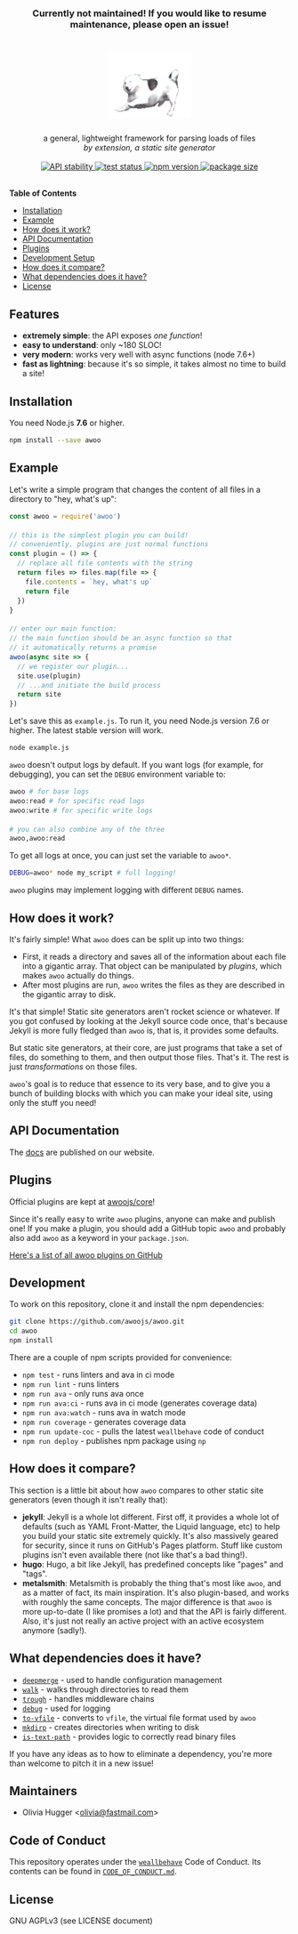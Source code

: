 <h3 align="center">
  <b>Currently not maintained! If you would like to resume maintenance, please open an issue!</b>
</h3>

<h1 align="center">
  <img src="logo.gif" width="150" alt="awoo logo" />
</h1>

<div align="center">
  a general, lightweight framework for parsing loads of files
</div>
<div align="center">
  <i>by extension, a static site generator</i>
</div>

<br />

<div align="center">
  <!-- Stability -->
  <a href="https://nodejs.org/api/documentation.html#documentation_stability_index">
    <img src="https://img.shields.io/badge/stability-stable-green.svg?style=flat-square"
      alt="API stability" />
  </a>

  <!-- travis ci -->
  <a href="https://travis-ci.org/awoojs/awoo">
    <img src="https://img.shields.io/travis/awoojs/awoo.svg?style=flat-square"
      alt="test status" />
  </a>

  <!-- npm version -->
  <a href="https://npmjs.org/package/awoo">
    <img src="https://img.shields.io/npm/v/awoo.svg?style=flat-square"
      alt="npm version" />
  </a>

  <!-- package size -->
  <a href="https://packagephobia.now.sh/result?p=awoo">
    <img src="https://packagephobia.now.sh/badge?p=awoo"
      alt="package size" />
  </a>
</div>
<br />

**Table of Contents**

- [Installation](#installation)
- [Example](#example)
- [How does it work?](#how-does-it-work)
- [API Documentation](#api-documentation)
- [Plugins](#plugins)
- [Development Setup](#development-setup)
- [How does it compare?](#how-does-it-compare)
- [What dependencies does it have?](#what-dependencies-does-it-have)
- [License](#license)

## Features

- __extremely simple__: the API exposes _one function_!
- __easy to understand__: only ~180 SLOC!
- __very modern__: works very well with async functions (node 7.6+)
- __fast as lightning__: because it's so simple, it takes almost no time to build a site!

## Installation

You need Node.js __7.6__ or higher.

```sh
npm install --save awoo
```

## Example

Let's write a simple program that changes the content of all files in a
directory to "hey, what's up":

```js
const awoo = require('awoo')

// this is the simplest plugin you can build!
// conveniently, plugins are just normal functions
const plugin = () => {
  // replace all file contents with the string
  return files => files.map(file => {
    file.contents = `hey, what's up`
    return file
  })
}

// enter our main function:
// the main function should be an async function so that
// it automatically returns a promise
awoo(async site => {
  // we register our plugin...
  site.use(plugin)
  // ...and initiate the build process
  return site
})
```

Let's save this as `example.js`. To run it, you need Node.js version 7.6 or
higher. The latest stable version will work.

```sh
node example.js
```

`awoo` doesn't output logs by default. If you want logs
(for example, for debugging), you can set the `DEBUG` environment variable to:

```sh
awoo # for base logs
awoo:read # for specific read logs
awoo:write # for specific write logs

# you can also combine any of the three
awoo,awoo:read
```

To get all logs at once, you can just set the variable to `awoo*`.

```bash
DEBUG=awoo* node my_script # full logging!
```

`awoo` plugins may implement logging with different `DEBUG` names.

## How does it work?

It's fairly simple! What `awoo` does can be split up into two things:

- First, it reads a directory and saves all of the information about each file
  into a gigantic array. That object can be manipulated by _plugins_, which
  makes `awoo` actually do things.
- After most plugins are run, `awoo` writes the files as they are described
  in the gigantic array to disk.

It's that simple! Static site generators aren't rocket science or whatever.
If you got confused by looking at the Jekyll source code once, that's because
Jekyll is more fully fledged than `awoo` is, that is, it provides some defaults.

But static site generators, at their core, are just programs that take a set of
files, do something to them, and then output those files. That's it. The rest is just _transformations_ on those files.

`awoo`'s goal is to reduce that essence to its very base, and to give you a
bunch of building blocks with which you can make your ideal site, using only
the stuff you need!

## API Documentation

The [docs](https://awoo.js.org/docs) are published on our website.

## Plugins

Official plugins are kept at [awoojs/core](http://github.com/awoojs/core)!

Since it's really easy to write `awoo` plugins, anyone can make and publish one!
If you make a plugin, you should add a GitHub topic `awoo` and probably also
add `awoo` as a keyword in your `package.json`.

[Here's a list of all awoo plugins on GitHub](https://github.com/search?utf8=%E2%9C%93&q=topic%3Aawoo&type=)

## Development

To work on this repository, clone it and install the npm dependencies:

```sh
git clone https://github.com/awoojs/awoo.git
cd awoo
npm install
```

There are a couple of npm scripts provided for convenience:

- `npm test` - runs linters and ava in ci mode
- `npm run lint` - runs linters
- `npm run ava` - only runs ava once
- `npm run ava:ci` - runs ava in ci mode (generates coverage data)
- `npm run ava:watch` - runs ava in watch mode
- `npm run coverage` - generates coverage data
- `npm run update-coc` - pulls the latest `weallbehave` code of conduct
- `npm run deploy` - publishes npm package using `np`

## How does it compare?

This section is a little bit about how `awoo` compares to other static site
generators (even though it isn't really that):

- __jekyll__: Jekyll is a whole lot different. First off, it provides a whole
  lot of defaults (such as YAML Front-Matter, the Liquid language, etc) to
  help you build your static site extremely quickly. It's also massively
  geared for security, since it runs on GitHub's Pages platform. Stuff like
  custom plugins isn't even available there (not like that's a bad thing!).
- __hugo__: Hugo, a bit like Jekyll, has predefined concepts like "pages" and
  "tags".
- __metalsmith__: Metalsmith is probably the thing that's most like `awoo`, and
  as a matter of fact, its main inspiration. It's also plugin-based, and works
  with roughly the same concepts. The major difference is that `awoo` is more
  up-to-date (I like promises a lot) and that the API is fairly different.
  Also, it's just not really an active project with an active ecosystem
  anymore (sadly!).

## What dependencies does it have?

- [`deepmerge`](http://npm.im/deepmerge) - used to handle configuration management
- [`walk`](http://npm.im/walk) - walks through directories to read them
- [`trough`](http://npm.im/trough) - handles middleware chains
- [`debug`](http://npm.im/debug) - used for logging
- [`to-vfile`](http://npm.im/to-vfile) - converts to `vfile`, the virtual file format used by `awoo`
- [`mkdirp`](http://npm.im/mkdirp) - creates directories when writing to disk
- [`is-text-path`](http://npm.im/is-text-path) - provides logic to correctly read binary files

If you have any ideas as to how to eliminate a dependency, you're more than
welcome to pitch it in a new issue!

## Maintainers

- Olivia Hugger <[olivia@fastmail.com](mailto:olivia@fastmail.com)>

## Code of Conduct

This repository operates under the [`weallbehave`](https://github.com/wealljs/weallbehave) Code of Conduct. Its contents can be found in [`CODE_OF_CONDUCT.md`](CODE_OF_CONDUCT.md).

## License

GNU AGPLv3 (see LICENSE document)
